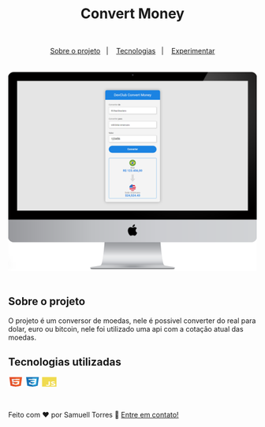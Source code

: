 <h1 align="center">
  Convert Money
</h1>
<br>

<p align="center">
  <a href="#sobre-o-projeto">Sobre o projeto</a>&nbsp;&nbsp;&nbsp;|&nbsp;&nbsp;&nbsp;
  <a href="#tecnologias-utilizadas">Tecnologias</a>&nbsp;&nbsp;&nbsp;|&nbsp;&nbsp;&nbsp;
  <a target="_blank" href="https://samuelltorres.github.io/conversor-moedas/">Experimentar</a>
</p>

<br>
<div align="center" >
<img src="https://github.com/samuelltorres/conversor-moedas/blob/master/assets/layout.png?raw=true" alt="Origin" width="800px">
</div>
<br>



## Sobre o projeto

O projeto é um conversor de moedas, nele é possivel converter do real para dolar, euro ou bitcoin, nele foi utilizado uma api com a cotação atual das moedas.
<br>

## Tecnologias utilizadas

<div style="display: inline_block">
  <img align="center" alt="HTML" height="20" width="30" src="https://raw.githubusercontent.com/devicons/devicon/master/icons/html5/html5-original.svg">
  <img align="center" alt="CSS" height="20" width="30" src="https://raw.githubusercontent.com/devicons/devicon/master/icons/css3/css3-original.svg">
  <img align="center" alt="JS" height="20" width="30" src="https://raw.githubusercontent.com/devicons/devicon/master/icons/javascript/javascript-plain.svg">
</div>
<br>
<br>

Feito com ♥ por Samuell Torres :wave:   [Entre em contato!](https://www.linkedin.com/in/samuelltorres/)
